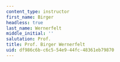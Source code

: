 ```yaml
---
content_type: instructor
first_name: Birger
headless: true
last_name: Wernerfelt
middle_initial: ''
salutation: Prof.
title: Prof. Birger Wernerfelt
uid: df986c6b-c6c5-54e9-44fc-48361eb79870
---
```

